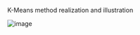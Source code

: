 K-Means method realization and illustration

![image](https://github.com/user-attachments/assets/eeaabe70-3ee5-416e-902a-682d110bc372)

